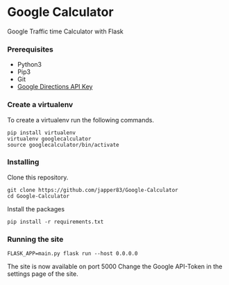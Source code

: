 # Google Calculator
Google Traffic time Calculator with Flask

### Prerequisites
* Python3 
* Pip3 
* Git 
* [Google Directions API Key](https://cloud.google.com/maps-platform/?apis=routes) 

### Create a virtualenv
To create a virtualenv run the following commands.
```
pip install virtualenv
virtualenv googlecalculator
source googlecalculator/bin/activate
```

### Installing
Clone this repository.
```
git clone https://github.com/japper83/Google-Calculator
cd Google-Calculator
```

Install the packages
```
pip install -r requirements.txt
```

### Running the site
```
FLASK_APP=main.py flask run --host 0.0.0.0
```

The site is now available on port 5000
Change the Google API-Token in the settings page of the site.
